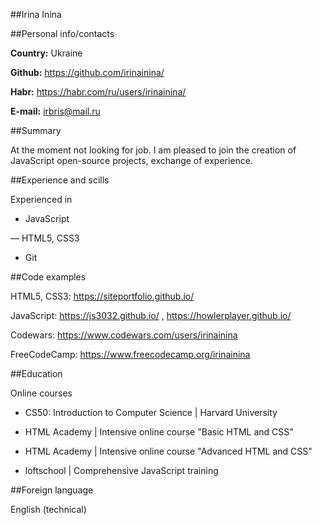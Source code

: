 ##Irina Inina

##Personal info/contacts

**Country:** Ukraine

**Github:** https://github.com/irinainina/

**Habr:** https://habr.com/ru/users/irinainina/

**E-mail:** irbris@mail.ru

##Summary

At the moment not looking for job. 
I am pleased to join the creation of JavaScript open-source projects, exchange of experience.

##Experience and scills

Experienced in

- JavaScript

— HTML5, CSS3
 
- Git

##Code examples

HTML5, CSS3: https://siteportfolio.github.io/

JavaScript: https://js3032.github.io/ , https://howlerplayer.github.io/

Codewars: https://www.codewars.com/users/irinainina

FreeCodeCamp: https://www.freecodecamp.org/irinainina

##Education

Online courses

- CS50: Introduction to Computer Science | Harvard University

- HTML Academy | Intensive online course "Basic HTML and CSS"

- HTML Academy | Intensive online course "Advanced HTML and CSS"

- loftschool | Comprehensive JavaScript training

##Foreign language

English (technical)
